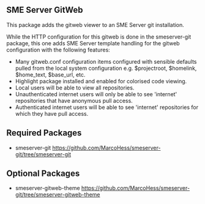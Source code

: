 SME Server GitWeb
-----------------

This package adds the gitweb viewer to an SME Server git installation.

While the HTTP configuration for this gitweb is done in the smeserver-git
package, this one adds SME Server template handling for the gitweb configuration
with the following features:

* Many gitweb.conf configuration items configured with sensible defaults pulled from 
  the local system configuration e.g. $projectroot, $homelink, $home_text, $base_url, etc.
* Highlight package installed and enabled for colorised code viewing.
* Local users will be able to view all repositories.
* Unauthenticated internet users will only be able to see 'internet' repositories that have anonymous pull access.
* Authenticated internet users will be able to see 'internet' repositories for which they have pull access.

Required Packages
-----------------
* smeserver-git <https://github.com/MarcoHess/smeserver-git/tree/smeserver-git>

Optional Packages
-----------------
* smeserver-gitweb-theme <https://github.com/MarcoHess/smeserver-git/tree/smeserver-gitweb-theme>
